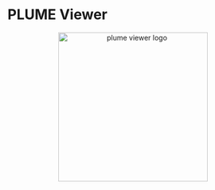 <style>
  .md-typeset h1,
  .md-content__button {
    display: none;
  }
</style>
# PLUME Viewer
<p align="center">
    <img src="/images/plume_viewer_light.png" alt="plume viewer logo" width="300"/>
</p>

<br/>
